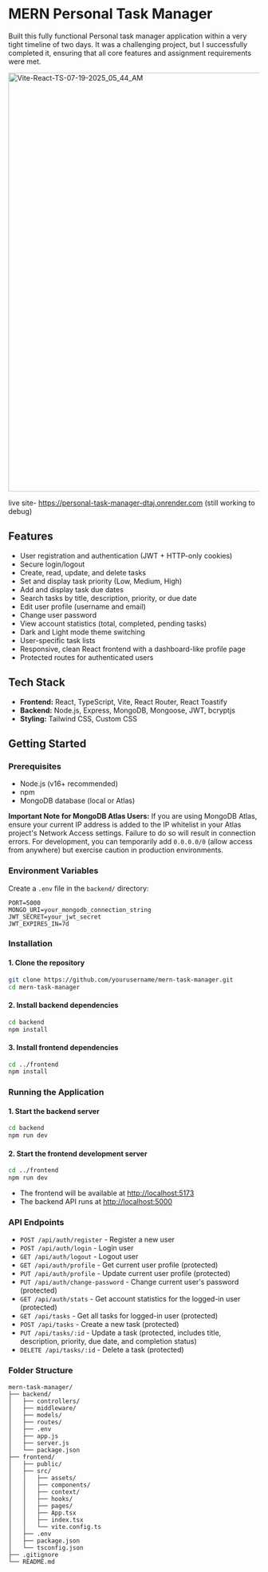 # MERN Personal Task Manager

Built this fully functional Personal task manager application within a very tight timeline of two days. It was a challenging project, but I successfully completed it, ensuring that all core features and assignment requirements were met.

<img width="1200" height="840" alt="Vite-React-TS-07-19-2025_05_44_AM" src="https://github.com/user-attachments/assets/c48af11b-edec-4e4e-bea5-75ea821509de" />

live site- https://personal-task-manager-dtaj.onrender.com (still working to debug)

## Features

- User registration and authentication (JWT + HTTP-only cookies)
- Secure login/logout
- Create, read, update, and delete tasks
- Set and display task priority (Low, Medium, High)
- Add and display task due dates
- Search tasks by title, description, priority, or due date
- Edit user profile (username and email)
- Change user password
- View account statistics (total, completed, pending tasks)
- Dark and Light mode theme switching
- User-specific task lists
- Responsive, clean React frontend with a dashboard-like profile page
- Protected routes for authenticated users

## Tech Stack

- **Frontend:** React, TypeScript, Vite, React Router, React Toastify
- **Backend:** Node.js, Express, MongoDB, Mongoose, JWT, bcryptjs
- **Styling:** Tailwind CSS, Custom CSS

## Getting Started

### Prerequisites

- Node.js (v16+ recommended)
- npm
- MongoDB database (local or Atlas)

**Important Note for MongoDB Atlas Users:**
If you are using MongoDB Atlas, ensure your current IP address is added to the IP whitelist in your Atlas project's Network Access settings. Failure to do so will result in connection errors. For development, you can temporarily add `0.0.0.0/0` (allow access from anywhere) but exercise caution in production environments.

### Environment Variables

Create a `.env` file in the `backend/` directory:

```
PORT=5000
MONGO_URI=your_mongodb_connection_string
JWT_SECRET=your_jwt_secret
JWT_EXPIRES_IN=7d
```

### Installation

#### 1. Clone the repository

```sh
git clone https://github.com/yourusername/mern-task-manager.git
cd mern-task-manager
```

#### 2. Install backend dependencies

```sh
cd backend
npm install
```

#### 3. Install frontend dependencies

```sh
cd ../frontend
npm install
```

### Running the Application

#### 1. Start the backend server

```sh
cd backend
npm run dev
```

#### 2. Start the frontend development server

```sh
cd ../frontend
npm run dev
```

- The frontend will be available at [http://localhost:5173](http://localhost:5173)
- The backend API runs at [http://localhost:5000](http://localhost:5000)

### API Endpoints

- `POST /api/auth/register` - Register a new user
- `POST /api/auth/login` - Login user
- `GET /api/auth/logout` - Logout user
- `GET /api/auth/profile` - Get current user profile (protected)
- `PUT /api/auth/profile` - Update current user profile (protected)
- `PUT /api/auth/change-password` - Change current user's password (protected)
- `GET /api/auth/stats` - Get account statistics for the logged-in user (protected)
- `GET /api/tasks` - Get all tasks for logged-in user (protected)
- `POST /api/tasks` - Create a new task (protected)
- `PUT /api/tasks/:id` - Update a task (protected, includes title, description, priority, due date, and completion status)
- `DELETE /api/tasks/:id` - Delete a task (protected)

### Folder Structure

```
mern-task-manager/
├── backend/
│   ├── controllers/
│   ├── middleware/
│   ├── models/
│   ├── routes/
│   ├── .env
│   ├── app.js
│   ├── server.js
│   └── package.json
├── frontend/
│   ├── public/
│   ├── src/
│   │   ├── assets/
│   │   ├── components/
│   │   ├── context/
│   │   ├── hooks/
│   │   ├── pages/
│   │   ├── App.tsx
│   │   ├── index.tsx
│   │   └── vite.config.ts
│   ├── .env
│   ├── package.json
│   └── tsconfig.json
├── .gitignore
└── README.md

```
